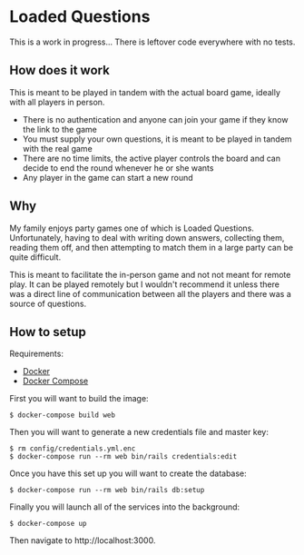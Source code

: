 # Loaded Questions

This is a work in progress... There is leftover code everywhere with no tests.

## How does it work

This is meant to be played in tandem with the actual board game, ideally with
all players in person.

- There is no authentication and anyone can join your game if they know the
  link to the game
- You must supply your own questions, it is meant to be played in tandem with
  the real game
- There are no time limits, the active player controls the board and can decide
  to end the round whenever he or she wants
- Any player in the game can start a new round

## Why

My family enjoys party games one of which is Loaded Questions. Unfortunately,
having to deal with writing down answers, collecting them, reading them off,
and then attempting to match them in a large party can be quite difficult.

This is meant to facilitate the in-person game and not not meant for remote
play. It can be played remotely but I wouldn't recommend it unless there was a
direct line of communication between all the players and there was a source of
questions.


## How to setup

Requirements:

- [Docker](https://docs.docker.com/get-docker)
- [Docker Compose](https://docs.docker.com/compose/install)

First you will want to build the image:

```console
$ docker-compose build web
```

Then you will want to generate a new credentials file and master key:

```console
$ rm config/credentials.yml.enc
$ docker-compose run --rm web bin/rails credentials:edit
```

Once you have this set up you will want to create the database:

```console
$ docker-compose run --rm web bin/rails db:setup
```

Finally you will launch all of the services into the background:

```console
$ docker-compose up
```

Then navigate to http://localhost:3000.
